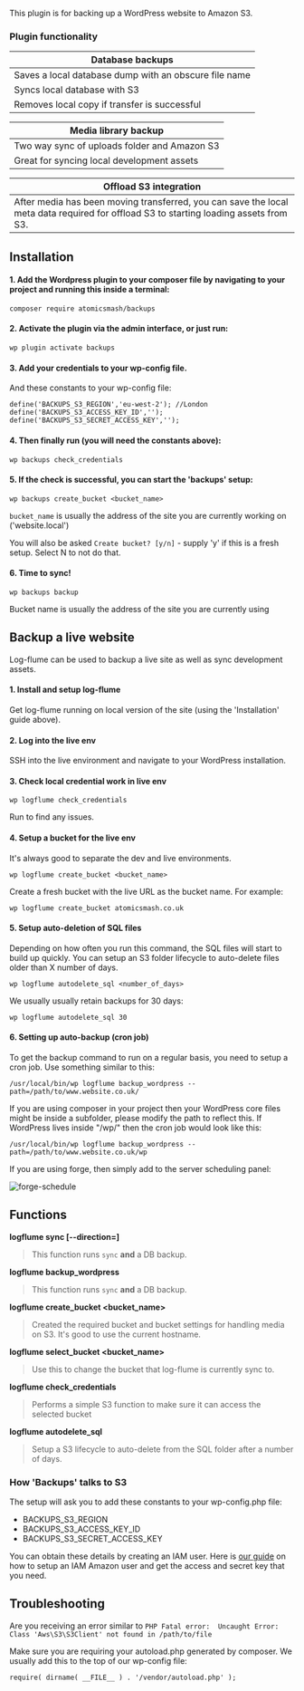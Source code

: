 This plugin is for backing up a WordPress website to Amazon S3.

### Plugin functionality

| Database backups                                      |
|-------------------------------------------------------|
| Saves a local database dump with an obscure file name |
| Syncs local database with S3                          |
| Removes local copy if transfer is successful          |

| Media library backup                                  |
|-------------------------------------------------------|
| Two way sync of uploads folder and Amazon S3          |
| Great for syncing local development assets |

| Offload S3 integration                                 |
|-------------------------------------------------------|
| After media has been moving transferred, you can save the local meta data required for offload S3 to starting loading assets from S3. |





## Installation

#### 1. Add the Wordpress plugin to your composer file by navigating to your project and running this inside a terminal:

```
composer require atomicsmash/backups
```

#### 2. Activate the plugin via the admin interface, or just run:

```
wp plugin activate backups
```

#### 3. Add your credentials to your wp-config file.

And these constants to your wp-config file:

```
define('BACKUPS_S3_REGION','eu-west-2'); //London
define('BACKUPS_S3_ACCESS_KEY_ID','');
define('BACKUPS_S3_SECRET_ACCESS_KEY','');
```

#### 4. Then finally run (you will need the constants above):

```
wp backups check_credentials
```

#### 5. If the check is successful, you can start the 'backups' setup:

```
wp backups create_bucket <bucket_name>
```

`bucket_name` is usually the address of the site you are currently working on ('website.local')

You will also be asked `Create bucket? [y/n]` - supply 'y' if this is a fresh setup. Select N to not do that.

#### 6. Time to sync!

```
wp backups backup
```

Bucket name is usually the address of the site you are currently using

## Backup a live website

Log-flume can be used to backup a live site as well as sync development assets.

#### 1. Install and setup log-flume

Get log-flume running on local version of the site (using the 'Installation' guide above).

#### 2. Log into the live env

SSH into the live environment and navigate to your WordPress installation.

#### 3. Check local credential work in live env

```
wp logflume check_credentials
```

Run to find any issues.

#### 4. Setup a bucket for the live env

It's always good to separate the dev and live environments.

```
wp logflume create_bucket <bucket_name>
```

Create a fresh bucket with the live URL as the bucket name. For example:

```
wp logflume create_bucket atomicsmash.co.uk
```

#### 5. Setup auto-deletion of SQL files

Depending on how often you run this command, the SQL files will start to build up quickly. You can setup an S3 folder lifecycle to auto-delete files older than X number of days.

```
wp logflume autodelete_sql <number_of_days>
```

We usually usually retain backups for 30 days:

```
wp logflume autodelete_sql 30
```

#### 6. Setting up auto-backup (cron job)

To get the backup command to run on a regular basis, you need to setup a cron job. Use something similar to this:

```
/usr/local/bin/wp logflume backup_wordpress --path=/path/to/www.website.co.uk/
```

If you are using composer in your project then your WordPress core files might be inside a subfolder, please modify the path to reflect this. If WordPress lives inside "/wp/" then the cron job would look like this:

```
/usr/local/bin/wp logflume backup_wordpress --path=/path/to/www.website.co.uk/wp
```

If you are using forge, then simply add to the server scheduling panel:

![forge-schedule](https://user-images.githubusercontent.com/1636310/40587898-73fcbca0-61cd-11e8-8317-f1d24645bee5.png)




## Functions

**logflume sync [--direction=<up-or-down>]**
> This function runs `sync` **and** a DB backup.

**logflume backup_wordpress**
> This function runs `sync` **and** a DB backup.

**logflume create_bucket <bucket_name>**
> Created the required bucket and bucket settings for handling media on S3. It's good to use the current hostname.

**logflume select_bucket <bucket_name>**
> Use this to change the bucket that log-flume is currently sync to.

**logflume check_credentials**
> Performs a simple S3 function to make sure it can access the selected bucket

**logflume autodelete_sql**
> Setup a S3 lifecycle to auto-delete from the SQL folder after a number of days.


### How 'Backups' talks to S3

The setup will ask you to add these constants to your wp-config.php file:

- BACKUPS_S3_REGION
- BACKUPS_S3_ACCESS_KEY_ID
- BACKUPS_S3_SECRET_ACCESS_KEY

You can obtain these details by creating an IAM user. Here is [our guide](https://github.com/AtomicSmash/backups/wiki/Getting-AWS-credentials) on how to setup an IAM Amazon user and get the access and secret key that you need.


## Troubleshooting

Are you receiving an error similar to `PHP Fatal error:  Uncaught Error: Class 'Aws\S3\S3Client' not found in /path/to/file`

Make sure you are requiring your autoload.php generated by composer. We usually add this to the top of our wp-config file:

```
require( dirname( __FILE__ ) . '/vendor/autoload.php' );
```
